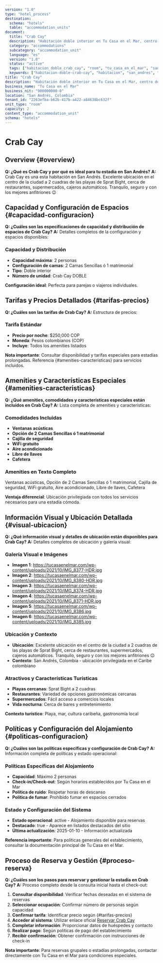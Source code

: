 ```yaml
---
version: "1.0"
type: "hotel_process"
destination:
  schema: "hotels"
  table: "accommodation_units"
document:
  title: "Crab Cay"
  description: "Habitación doble interior en Tu Casa en el Mar, centro de San Andrés, excelente relación calidad-precio"
  category: "accommodations"
  subcategory: "accommodation_unit"
  language: "es"
  version: "1.0"
  status: "active"
  tags: ["habitacion_doble_crab_cay", "room", "tu_casa_en_el_mar", "san_andres"]
  keywords: ["habitacion-doble-crab-cay", "habitacion", "san_andres", "2_personas", "aire_acondicionado", "wifi"]
title: "Crab Cay"
description: "Habitación doble interior en Tu Casa en el Mar, centro de San Andrés, excelente relación calidad-precio"
business_name: "Tu Casa en el Mar"
business_nit: "900000000-0"
location: "San Andrés, Colombia"
tenant_id: "2263efba-b62b-417b-a422-a84638bc632f"
unit_type: "room"
capacity: 2
content_type: "accommodation_unit"
schema: "hotels"
---
```


# Crab Cay

## Overview {#overview}

**Q: ¿Qué es Crab Cay y por qué es ideal para tu estadía en San Andrés?**
**A:** Crab Cay es una esta habitación en San Andrés. Excelente ubicación en el centro de la ciudad a 2 cuadras de las playas de Sprat Bight, cerca de restaurantes, supermercados, cajeros automáticos. Tranquilo, seguro y con los mejores anfitriones 😉

## Capacidad y Configuración de Espacios {#capacidad-configuracion}

**Q: ¿Cuáles son las especificaciones de capacidad y distribución de espacios de Crab Cay?**
**A:** Detalles completos de la configuración y espacios disponibles:

### Capacidad y Distribución
- **Capacidad máxima**: 2 personas <!-- EXTRAE: capacity.max_capacity -->
- **Configuración de camas**: 2 Camas Sencillas ó 1 matrimonial <!-- EXTRAE: bed_configuration -->
- **Tipo**: Doble interior <!-- EXTRAE: room_type -->
- **Número de unidad**: Crab Cay DOBLE <!-- EXTRAE: unit_number -->

**Configuración ideal**: Perfecta para parejas o viajeros individuales.

## Tarifas y Precios Detallados {#tarifas-precios}

**Q: ¿Cuáles son las tarifas de Crab Cay?**
**A:** Estructura de precios:

### Tarifa Estándar
- **Precio por noche**: $250,000 COP <!-- EXTRAE: base_price -->
- **Moneda**: Pesos colombianos (COP)
- **Incluye**: Todos los amenities listados

**Nota importante**: Consultar disponibilidad y tarifas especiales para estadías prolongadas. Referencia {#amenities-caracteristicas} para servicios incluidos.

## Amenities y Características Especiales {#amenities-caracteristicas}

**Q: ¿Qué amenities, comodidades y características especiales están incluidos en Crab Cay?**
**A:** Lista completa de amenities y características:

### Comodidades Incluidas
- **Ventanas acústicas** <!-- EXTRAE: amenities_list -->
- **Opción de 2 Camas Sencillas ó 1 matrimonial** <!-- EXTRAE: amenities_list -->
- **Cajilla de seguridad** <!-- EXTRAE: amenities_list -->
- **WiFi gratuito** <!-- EXTRAE: amenities_list -->
- **Aire acondicionado** <!-- EXTRAE: amenities_list -->
- **Libre de llaves** <!-- EXTRAE: amenities_list -->
- **Cafetera** <!-- EXTRAE: amenities_list -->

### Amenities en Texto Completo
Ventanas acústicas, Opción de 2 Camas Sencillas ó 1 matrimonial, Cajilla de seguridad, WiFi gratuito, Aire acondicionado, Libre de llaves, Cafetera <!-- EXTRAE: unit_amenities -->

**Ventaja diferencial**: Ubicación privilegiada con todos los servicios necesarios para una estadía cómoda.

## Información Visual y Ubicación Detallada {#visual-ubicacion}

**Q: ¿Qué información visual y detalles de ubicación están disponibles para Crab Cay?**
**A:** Detalles completos de ubicación y galería visual:

### Galería Visual e Imágenes
- **Imagen 1**: https://tucasaenelmar.com/wp-content/uploads/2021/10/IMG_8377-HDR.jpg <!-- EXTRAE: images -->
- **Imagen 2**: https://tucasaenelmar.com/wp-content/uploads/2021/10/IMG_8380-HDR.jpg <!-- EXTRAE: images -->
- **Imagen 3**: https://tucasaenelmar.com/wp-content/uploads/2021/10/IMG_8374-HDR.jpg <!-- EXTRAE: images -->
- **Imagen 4**: https://tucasaenelmar.com/wp-content/uploads/2021/10/IMG_8371-HDR.jpg <!-- EXTRAE: images -->
- **Imagen 5**: https://tucasaenelmar.com/wp-content/uploads/2021/10/IMG_8386.jpg <!-- EXTRAE: images -->
- **Imagen 6**: https://tucasaenelmar.com/wp-content/uploads/2021/10/IMG_8385.jpg <!-- EXTRAE: images -->

### Ubicación y Contexto
- **Ubicación**: Excelente ubicación en el centro de la ciudad a 2 cuadras de las playas de Sprat Bight, cerca de restaurantes, supermercados, cajeros automáticos. Tranquilo, seguro y con los mejores anfitriones 😉 <!-- EXTRAE: location_details -->
- **Contexto**: San Andrés, Colombia - ubicación privilegiada en el Caribe colombiano <!-- EXTRAE: location_details -->

### Atractivos y Características Turísticas
- **Playas cercanas**: Sprat Bight a 2 cuadras <!-- EXTRAE: tourism_features -->
- **Restaurantes**: Variedad de opciones gastronómicas cercanas <!-- EXTRAE: tourism_features -->
- **Supermercados**: Fácil acceso a comercios locales <!-- EXTRAE: tourism_features -->
- **Vida nocturna**: Cerca de bares y entretenimiento <!-- EXTRAE: tourism_features -->

**Contexto turístico**: Playa, mar, cultura caribeña, gastronomía local <!-- EXTRAE: tourism_features -->

## Políticas y Configuración del Alojamiento {#politicas-configuracion}

**Q: ¿Cuáles son las políticas específicas y configuración de Crab Cay?**
**A:** Información completa de políticas y estado operacional:

### Políticas Específicas del Alojamiento
- **Capacidad**: Máximo 2 personas <!-- EXTRAE: booking_policies -->
- **Check-in/Check-out**: Según horarios establecidos por Tu Casa en el Mar <!-- EXTRAE: booking_policies -->
- **Política de ruido**: Respetar horas de descanso <!-- EXTRAE: booking_policies -->
- **Política de fumar**: Prohibido fumar en espacios cerrados <!-- EXTRAE: booking_policies -->

### Estado y Configuración del Sistema
- **Estado operacional**: active - Alojamiento disponible para reservas <!-- EXTRAE: status -->
- **Destacado**: true - Aparece en listados destacados del sitio <!-- EXTRAE: is_featured -->
- **Última actualización**: 2025-01-10 - Información actualizada

**Referencia importante**: Para políticas generales del establecimiento, consultar la documentación principal de Tu Casa en el Mar.

## Proceso de Reserva y Gestión {#proceso-reserva}

**Q: ¿Cuáles son los pasos para reservar y gestionar la estadía en Crab Cay?**
**A:** Proceso completo desde la consulta inicial hasta el check-out:

1. **Consultar disponibilidad**: Verificar fechas deseadas en el sistema de reservas
2. **Seleccionar ocupación**: Confirmar número de personas según capacidad
3. **Confirmar tarifa**: Identificar precio según {#tarifas-precios}
4. **Acceder al sistema**: Utilizar enlace oficial [Reservar Crab Cay](https://tucasaenelmar.com/accommodation/habitacion-doble-crab-cay/)
5. **Completar información**: Proporcionar datos de huéspedes y contacto
6. **Realizar pago**: Según políticas de pago del establecimiento
7. **Recibir confirmación**: Obtener confirmación con instrucciones de check-in

**Nota importante**: Para reservas grupales o estadías prolongadas, contactar directamente con Tu Casa en el Mar para condiciones especiales.